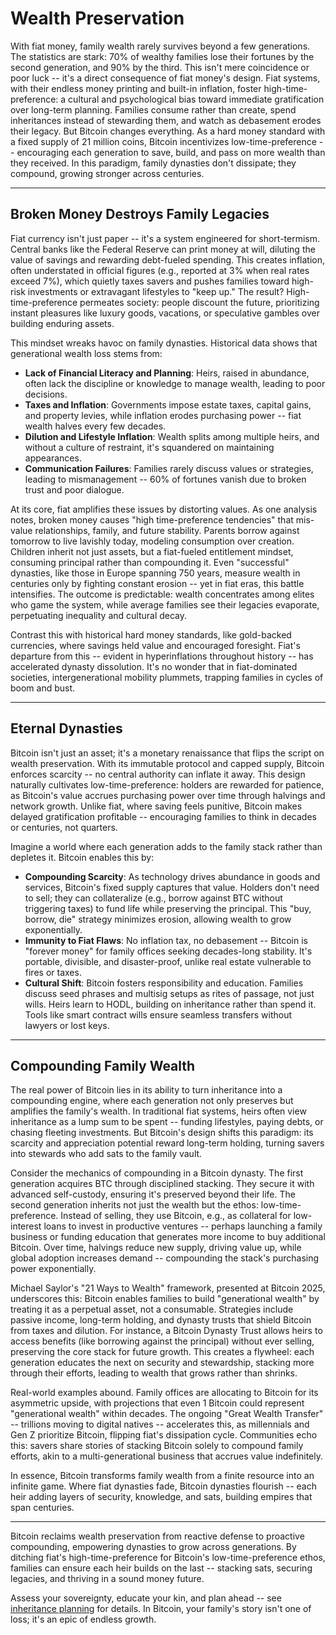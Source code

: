 # Wealth Preservation

With fiat money, family wealth rarely survives beyond a few generations. The statistics are stark: 70% of wealthy families lose their fortunes by the second generation, and 90% by the third. This isn't mere coincidence or poor luck -- it's a direct consequence of fiat money's design. 
Fiat systems, with their endless money printing and built-in inflation, foster high-time-preference: a cultural and psychological bias toward immediate gratification over long-term planning. Families consume rather than create, spend inheritances instead of stewarding them, and watch as debasement erodes their legacy. But Bitcoin changes everything. As a hard money standard with a fixed supply of 21 million coins, Bitcoin incentivizes low-time-preference -- encouraging each generation to save, build, and pass on more wealth than they received. In this paradigm, family dynasties don't dissipate; they compound, growing stronger across centuries.

---

## Broken Money Destroys Family Legacies

Fiat currency isn't just paper -- it's a system engineered for short-termism. Central banks like the Federal Reserve can print money at will, diluting the value of savings and rewarding debt-fueled spending. This creates inflation, often understated in official figures (e.g., reported at 3% when real rates exceed 7%), which quietly taxes savers and pushes families toward high-risk investments or extravagant lifestyles to "keep up." The result? High-time-preference permeates society: people discount the future, prioritizing instant pleasures like luxury goods, vacations, or speculative gambles over building enduring assets.

This mindset wreaks havoc on family dynasties. Historical data shows that generational wealth loss stems from:

- **Lack of Financial Literacy and Planning**: Heirs, raised in abundance, often lack the discipline or knowledge to manage wealth, leading to poor decisions.
- **Taxes and Inflation**: Governments impose estate taxes, capital gains, and property levies, while inflation erodes purchasing power -- fiat wealth halves every few decades.
- **Dilution and Lifestyle Inflation**: Wealth splits among multiple heirs, and without a culture of restraint, it's squandered on maintaining appearances.
- **Communication Failures**: Families rarely discuss values or strategies, leading to mismanagement -- 60% of fortunes vanish due to broken trust and poor dialogue.

At its core, fiat amplifies these issues by distorting values. As one analysis notes, broken money causes "high time-preference tendencies" that mis-value relationships, family, and future stability. Parents borrow against tomorrow to live lavishly today, modeling consumption over creation. Children inherit not just assets, but a fiat-fueled entitlement mindset, consuming principal rather than compounding it. Even "successful" dynasties, like those in Europe spanning 750 years, measure wealth in centuries only by fighting constant erosion -- yet in fiat eras, this battle intensifies. The outcome is predictable: wealth concentrates among elites who game the system, while average families see their legacies evaporate, perpetuating inequality and cultural decay.

Contrast this with historical hard money standards, like gold-backed currencies, where savings held value and encouraged foresight. Fiat's departure from this -- evident in hyperinflations throughout history -- has accelerated dynasty dissolution. It's no wonder that in fiat-dominated societies, intergenerational mobility plummets, trapping families in cycles of boom and bust.





---

## Eternal Dynasties

Bitcoin isn't just an asset; it's a monetary renaissance that flips the script on wealth preservation. With its immutable protocol and capped supply, Bitcoin enforces scarcity -- no central authority can inflate it away. This design naturally cultivates low-time-preference: holders are rewarded for patience, as Bitcoin's value accrues purchasing power over time through halvings and network growth. Unlike fiat, where saving feels punitive, Bitcoin makes delayed gratification profitable -- encouraging families to think in decades or centuries, not quarters.

Imagine a world where each generation adds to the family stack rather than depletes it. Bitcoin enables this by:

- **Compounding Scarcity**: As technology drives abundance in goods and services, Bitcoin's fixed supply captures that value. Holders don't need to sell; they can collateralize (e.g., borrow against BTC without triggering taxes) to fund life while preserving the principal. This "buy, borrow, die" strategy minimizes erosion, allowing wealth to grow exponentially.
- **Immunity to Fiat Flaws**: No inflation tax, no debasement -- Bitcoin is "forever money" for family offices seeking decades-long stability. It's portable, divisible, and disaster-proof, unlike real estate vulnerable to fires or taxes.
- **Cultural Shift**: Bitcoin fosters responsibility and education. Families discuss seed phrases and multisig setups as rites of passage, not just wills. Heirs learn to HODL, building on inheritance rather than spend it. Tools like smart contract wills ensure seamless transfers without lawyers or lost keys.





---

## Compounding Family Wealth

The real power of Bitcoin lies in its ability to turn inheritance into a compounding engine, where each generation not only preserves but amplifies the family's wealth. In traditional fiat systems, heirs often view inheritance as a lump sum to be spent -- funding lifestyles, paying debts, or chasing fleeting investments. But Bitcoin's design shifts this paradigm: its scarcity and appreciation potential reward long-term holding, turning savers into stewards who add sats to the family vault.

Consider the mechanics of compounding in a Bitcoin dynasty. 
The first generation acquires BTC through disciplined stacking. 
They secure it with advanced self-custody, ensuring it's preserved beyond their life. 
The second generation inherits not just the wealth but the ethos: low-time-preference. 
Instead of selling, they use Bitcoin, e.g., as collateral for low-interest loans to invest in productive ventures -- perhaps launching a family business or funding education that generates more income to buy additional Bitcoin. 
Over time, halvings reduce new supply, driving value up, while global adoption increases demand -- compounding the stack's purchasing power exponentially.

Michael Saylor's "21 Ways to Wealth" framework, presented at Bitcoin 2025, underscores this: Bitcoin enables families to build "generational wealth" by treating it as a perpetual asset, not a consumable. Strategies include passive income, long-term holding, and dynasty trusts that shield Bitcoin from taxes and dilution. 
For instance, a Bitcoin Dynasty Trust allows heirs to access benefits (like borrowing against the principal) without ever selling, preserving the core stack for future growth. 
This creates a flywheel: each generation educates the next on security and stewardship, stacking more through their efforts, leading to wealth that grows rather than shrinks.

Real-world examples abound. Family offices are allocating to Bitcoin for its asymmetric upside, with projections that even 1 Bitcoin could represent "generational wealth" within decades. 
The ongoing "Great Wealth Transfer" -- trillions moving to digital natives -- accelerates this, as millennials and Gen Z prioritize Bitcoin,
 flipping fiat's dissipation cycle. 
Communities echo this: savers share stories of stacking Bitcoin solely to compound family efforts, akin to a multi-generational business that accrues value indefinitely.

In essence, Bitcoin transforms family wealth from a finite resource into an infinite game. 
Where fiat dynasties fade, Bitcoin dynasties flourish -- each heir adding layers of security, knowledge, and sats, building empires that span centuries.




---

Bitcoin reclaims wealth preservation from reactive defense to proactive compounding, empowering dynasties to grow across generations. 
By ditching fiat's high-time-preference for Bitcoin's low-time-preference ethos, families can ensure each heir builds on the last
 -- stacking sats, securing legacies, and thriving in a sound money future.

Assess your sovereignty, educate your kin, and plan ahead
 -- see [inheritance planning](./inheritance.md) for details. 
In Bitcoin, your family's story isn't one of loss; it's an epic of endless growth.







